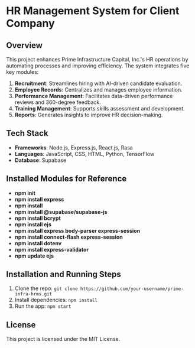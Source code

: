 # HR Management System for Client Company 

## Overview

This project enhances Prime Infrastructure Capital, Inc.'s HR operations by automating processes and improving efficiency. The system integrates five key modules:

1. **Recruitment**: Streamlines hiring with AI-driven candidate evaluation.
2. **Employee Records**: Centralizes and manages employee information.
3. **Performance Management**: Facilitates data-driven performance reviews and 360-degree feedback.
4. **Training Management**: Supports skills assessment and development.
5. **Reports**: Generates insights to improve HR decision-making.


## Tech Stack

- **Frameworks**: Node.js, Express.js, React.js, Rasa
- **Languages**: JavaScript, CSS, HTML, Python, TensorFlow
- **Database**: Supabase

## Installed Modules for Reference
- **npm init**
- **npm install express**
- **npm install**
- **npm install @supabase/supabase-js**
- **npm install bcrypt**
- **npm install ejs**
- **npm install express body-parser express-session**
- **npm install connect-flash express-session**
- **npm install dotenv**
- **npm install express-validator**
- **npm update ejs**





## Installation and Running Steps

1. Clone the repo: `git clone https://github.com/your-username/prime-infra-hrms.git`
2. Install dependencies: `npm install`
3. Run the app: `npm start`

## License

This project is licensed under the MIT License.
